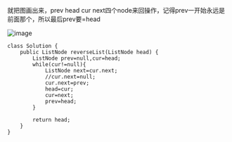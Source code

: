 就把图画出来，prev head cur next四个node来回操作，记得prev一开始永远是前面那个，所以最后prev要=head

![image](https://user-images.githubusercontent.com/59748598/154545615-907a5022-f0b6-4fbd-ad8d-36045cb64dff.png)

```` 
class Solution {
    public ListNode reverseList(ListNode head) {
        ListNode prev=null,cur=head;
        while(cur!=null){
            ListNode next=cur.next;
            //cur.next=null;
            cur.next=prev;
            head=cur;
            cur=next;
            prev=head;
        }

        return head;
    }
}
````









